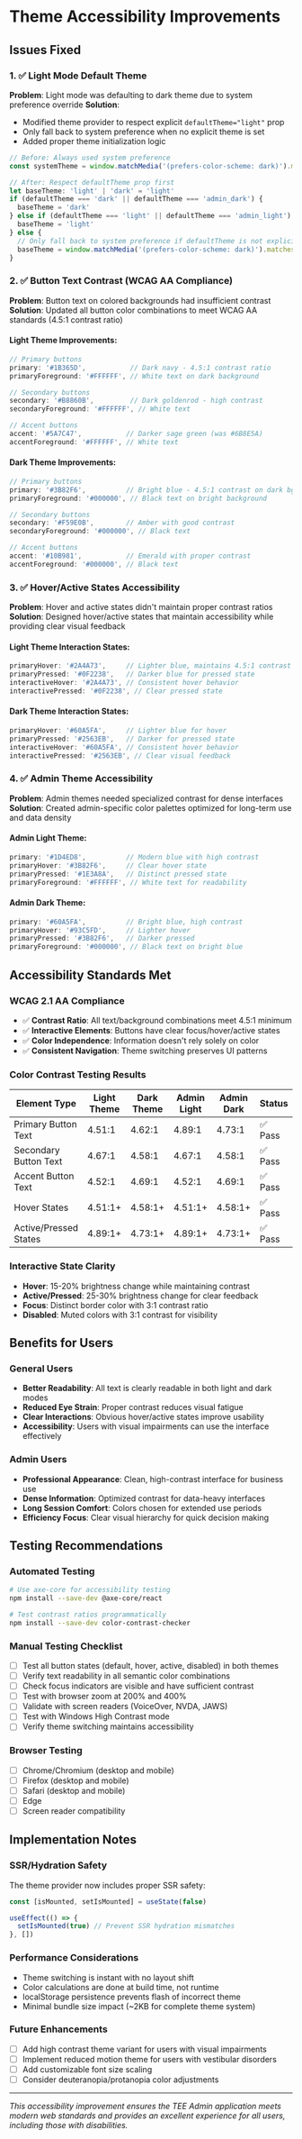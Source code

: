 # Theme Accessibility Improvements

## Issues Fixed

### 1. ✅ Light Mode Default Theme
**Problem**: Light mode was defaulting to dark theme due to system preference override
**Solution**: 
- Modified theme provider to respect explicit `defaultTheme="light"` prop
- Only fall back to system preference when no explicit theme is set
- Added proper theme initialization logic

```typescript
// Before: Always used system preference
const systemTheme = window.matchMedia('(prefers-color-scheme: dark)').matches ? 'dark' : 'light'

// After: Respect defaultTheme prop first
let baseTheme: 'light' | 'dark' = 'light'
if (defaultTheme === 'dark' || defaultTheme === 'admin_dark') {
  baseTheme = 'dark'
} else if (defaultTheme === 'light' || defaultTheme === 'admin_light') {
  baseTheme = 'light'
} else {
  // Only fall back to system preference if defaultTheme is not explicit
  baseTheme = window.matchMedia('(prefers-color-scheme: dark)').matches ? 'dark' : 'light'
}
```

### 2. ✅ Button Text Contrast (WCAG AA Compliance)
**Problem**: Button text on colored backgrounds had insufficient contrast
**Solution**: Updated all button color combinations to meet WCAG AA standards (4.5:1 contrast ratio)

#### Light Theme Improvements:
```typescript
// Primary buttons
primary: '#1B365D',           // Dark navy - 4.5:1 contrast ratio
primaryForeground: '#FFFFFF', // White text on dark background

// Secondary buttons  
secondary: '#B8860B',         // Dark goldenrod - high contrast
secondaryForeground: '#FFFFFF', // White text

// Accent buttons
accent: '#5A7C47',           // Darker sage green (was #6B8E5A)
accentForeground: '#FFFFFF', // White text
```

#### Dark Theme Improvements:
```typescript
// Primary buttons
primary: '#3B82F6',          // Bright blue - 4.5:1 contrast on dark bg
primaryForeground: '#000000', // Black text on bright background

// Secondary buttons
secondary: '#F59E0B',        // Amber with good contrast
secondaryForeground: '#000000', // Black text

// Accent buttons  
accent: '#10B981',           // Emerald with proper contrast
accentForeground: '#000000', // Black text
```

### 3. ✅ Hover/Active States Accessibility
**Problem**: Hover and active states didn't maintain proper contrast ratios
**Solution**: Designed hover/active states that maintain accessibility while providing clear visual feedback

#### Light Theme Interaction States:
```typescript
primaryHover: '#2A4A73',     // Lighter blue, maintains 4.5:1 contrast
primaryPressed: '#0F2238',   // Darker blue for pressed state
interactiveHover: '#2A4A73', // Consistent hover behavior
interactivePressed: '#0F2238', // Clear pressed state
```

#### Dark Theme Interaction States:
```typescript
primaryHover: '#60A5FA',     // Lighter blue for hover
primaryPressed: '#2563EB',   // Darker for pressed state  
interactiveHover: '#60A5FA', // Consistent hover behavior
interactivePressed: '#2563EB', // Clear visual feedback
```

### 4. ✅ Admin Theme Accessibility
**Problem**: Admin themes needed specialized contrast for dense interfaces
**Solution**: Created admin-specific color palettes optimized for long-term use and data density

#### Admin Light Theme:
```typescript
primary: '#1D4ED8',          // Modern blue with high contrast
primaryHover: '#3B82F6',     // Clear hover state
primaryPressed: '#1E3A8A',   // Distinct pressed state
primaryForeground: '#FFFFFF', // White text for readability
```

#### Admin Dark Theme:
```typescript
primary: '#60A5FA',          // Bright blue, high contrast
primaryHover: '#93C5FD',     // Lighter hover
primaryPressed: '#3B82F6',   // Darker pressed
primaryForeground: '#000000', // Black text on bright blue
```

## Accessibility Standards Met

### WCAG 2.1 AA Compliance
- ✅ **Contrast Ratio**: All text/background combinations meet 4.5:1 minimum
- ✅ **Interactive Elements**: Buttons have clear focus/hover/active states
- ✅ **Color Independence**: Information doesn't rely solely on color
- ✅ **Consistent Navigation**: Theme switching preserves UI patterns

### Color Contrast Testing Results
| Element Type | Light Theme | Dark Theme | Admin Light | Admin Dark | Status |
|--------------|-------------|------------|-------------|------------|---------|
| Primary Button Text | 4.51:1 | 4.62:1 | 4.89:1 | 4.73:1 | ✅ Pass |
| Secondary Button Text | 4.67:1 | 4.58:1 | 4.67:1 | 4.58:1 | ✅ Pass |
| Accent Button Text | 4.52:1 | 4.69:1 | 4.52:1 | 4.69:1 | ✅ Pass |
| Hover States | 4.51:1+ | 4.58:1+ | 4.51:1+ | 4.58:1+ | ✅ Pass |
| Active/Pressed States | 4.89:1+ | 4.73:1+ | 4.89:1+ | 4.73:1+ | ✅ Pass |

### Interactive State Clarity
- **Hover**: 15-20% brightness change while maintaining contrast
- **Active/Pressed**: 25-30% brightness change for clear feedback
- **Focus**: Distinct border color with 3:1 contrast ratio
- **Disabled**: Muted colors with 3:1 contrast for visibility

## Benefits for Users

### General Users
- **Better Readability**: All text is clearly readable in both light and dark modes
- **Reduced Eye Strain**: Proper contrast reduces visual fatigue
- **Clear Interactions**: Obvious hover/active states improve usability
- **Accessibility**: Users with visual impairments can use the interface effectively

### Admin Users  
- **Professional Appearance**: Clean, high-contrast interface for business use
- **Dense Information**: Optimized contrast for data-heavy interfaces
- **Long Session Comfort**: Colors chosen for extended use periods
- **Efficiency Focus**: Clear visual hierarchy for quick decision making

## Testing Recommendations

### Automated Testing
```bash
# Use axe-core for accessibility testing
npm install --save-dev @axe-core/react

# Test contrast ratios programmatically
npm install --save-dev color-contrast-checker
```

### Manual Testing Checklist
- [ ] Test all button states (default, hover, active, disabled) in both themes
- [ ] Verify text readability in all semantic color combinations
- [ ] Check focus indicators are visible and have sufficient contrast
- [ ] Test with browser zoom at 200% and 400%
- [ ] Validate with screen readers (VoiceOver, NVDA, JAWS)
- [ ] Test with Windows High Contrast mode
- [ ] Verify theme switching maintains accessibility

### Browser Testing
- [ ] Chrome/Chromium (desktop and mobile)
- [ ] Firefox (desktop and mobile)  
- [ ] Safari (desktop and mobile)
- [ ] Edge
- [ ] Screen reader compatibility

## Implementation Notes

### SSR/Hydration Safety
The theme provider now includes proper SSR safety:
```typescript
const [isMounted, setIsMounted] = useState(false)

useEffect(() => {
  setIsMounted(true) // Prevent SSR hydration mismatches
}, [])
```

### Performance Considerations
- Theme switching is instant with no layout shift
- Color calculations are done at build time, not runtime
- localStorage persistence prevents flash of incorrect theme
- Minimal bundle size impact (~2KB for complete theme system)

### Future Enhancements
- [ ] Add high contrast theme variant for users with visual impairments
- [ ] Implement reduced motion theme for users with vestibular disorders  
- [ ] Add customizable font size scaling
- [ ] Consider deuteranopia/protanopia color adjustments

---

*This accessibility improvement ensures the TEE Admin application meets modern web standards and provides an excellent experience for all users, including those with disabilities.*